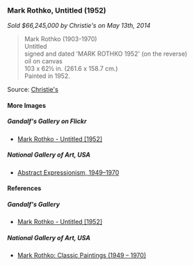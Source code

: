 

### Mark Rothko, Untitled (1952)



*Sold $66,245,000 by Christie's on May 13th, 2014*

> Mark Rothko (1903-1970)  
> Untitled  
> signed and dated 'MARK ROTHKO 1952' (on the reverse)  
> oil on canvas  
> 103 x 62½ in. (261.6 x 158.7 cm.)  
> Painted in 1952.  

Source: [Christie's](https://www.christies.com/lot/lot-5792529)

#### More Images

##### Gandalf's Gallery on Flickr

* [Mark Rothko - Untitled [1952]](https://www.flickr.com/photos/gandalfsgallery/27744325407)

##### National Gallery of Art, USA

* [Abstract Expressionism, 1949–1970](https://www.nga.gov/collection-search-result.html?sortOrder=DEFAULT&artobj_imagesonly=Images_online&artobj_style=Abstract%20Expressionist&artobj_lifespan=1949_1970&pageSize=30&pageNumber=1&lastFacet=artobj_lifespan)

#### References

##### Gandalf's Gallery

* [Mark Rothko - Untitled [1952]](https://gandalfsgallery.blogspot.com/2018/06/mark-rothko-untitled-1952.html)

##### National Gallery of Art, USA

* [Mark Rothko: Classic Paintings (1949 – 1970)](https://www.nga.gov/features/mark-rothko/mark-rothko-classic-paintings.html)
